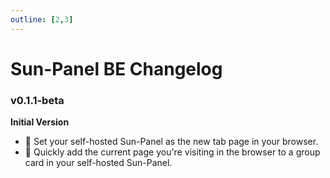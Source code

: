 ```yaml
---
outline: [2,3]
---
```


# Sun-Panel BE Changelog

### v0.1.1-beta <Badge type="tip" text="2024-07-24" />

**Initial Version**
- 🚅 Set your self-hosted Sun-Panel as the new tab page in your browser.
- 🍰 Quickly add the current page you're visiting in the browser to a group card in your self-hosted Sun-Panel.


<style>

.badge-box {
    display: flex;
    align-items: center;
}


.badge-box p{
    margin:0;
    display: flex;
    align-items: center;
}

</style>